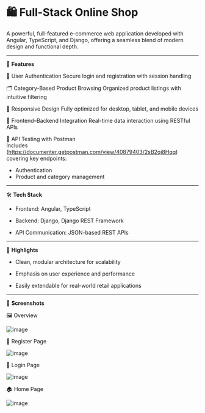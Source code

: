 # 🛍️ **Full-Stack Online Shop**


A powerful, full-featured e-commerce web application developed with Angular, TypeScript, and Django, offering a seamless blend of modern design and functional depth.


---
🚀 **Features**


🔐 User Authentication
Secure login and registration with session handling


🗂️ Category-Based Product Browsing
Organized product listings with intuitive filtering


📱 Responsive Design
Fully optimized for desktop, tablet, and mobile devices


🔁 Frontend–Backend Integration
Real-time data interaction using RESTful APIs

🧪 API Testing with Postman  
Includes (https://documenter.getpostman.com/view/40879403/2sB2qi8Hqq) covering key endpoints:
- Authentication
- Product and category management

---

🛠️ **Tech Stack**

* Frontend: Angular, TypeScript

* Backend: Django, Django REST Framework

* API Communication: JSON-based REST APIs

---


📌 **Highlights**

* Clean, modular architecture for scalability

* Emphasis on user experience and performance

* Easily extendable for real-world retail applications

---


📸 **Screenshots**

🖼️ Overview

![image](https://github.com/user-attachments/assets/21679550-0dd0-4e1e-822f-c1ad7a4befba)

📝 Register Page

![image](https://github.com/user-attachments/assets/ba929ffa-4d48-4cab-bdfe-c0082b08c486)

🔐 Login Page

![image](https://github.com/user-attachments/assets/805b41ba-830f-4596-a7b6-c7f72b2372c5)

🏠 Home Page

![image](https://github.com/user-attachments/assets/0c4b7328-125a-45d4-b051-b824bc9b892e)




